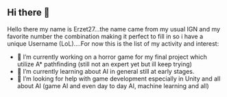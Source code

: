 ## Hi there 👋
Hello there my name is Erzet27...the name came from my usual IGN and my favorite number the combination making it perfect to fill in so i have a unique Username (LoL)....For now this is the list of my activity and interest:
- 🔭 I’m currently working on a horror game for my final project which utilize A* pathfinding (still not an expert yet but ill keep trying)
- 🌱 I’m currently learning about AI in general still at early stages.
- 🤔 I’m looking for help with game development especially in Unity and all about AI (game AI and even day to day AI, machine learning and all)
<!--
**Erzet27/Erzet27** is a ✨ _special_ ✨ repository because its `README.md` (this file) appears on your GitHub profile.

Here are some ideas to get you started:

- 🔭 I’m currently working on ...
- 🌱 I’m currently learning ...
- 👯 I’m looking to collaborate on ...
- 🤔 I’m looking for help with ...
- 💬 Ask me about ...
- 📫 How to reach me: ...
- 😄 Pronouns: ...
- ⚡ Fun fact: ...
-->
